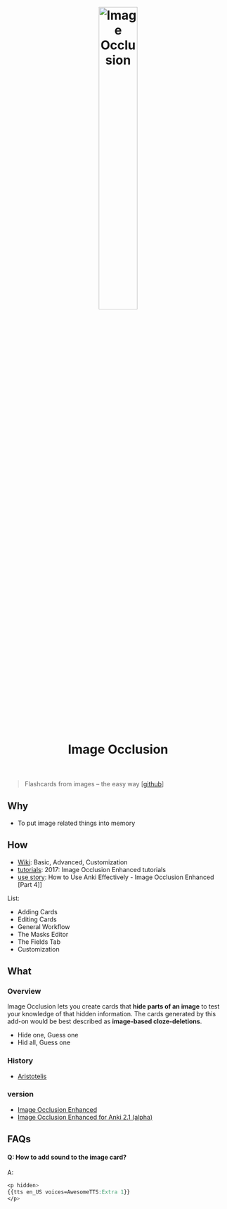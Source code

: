 <h1 align="center">
<br>
	<a href="https://github.com/glutanimate/image-occlusion-enhanced">
  <img src="https://i.imgur.com/Kw98zS8.png" alt="Image Occlusion" width=42%">
  </a>
  <br><br>
Image Occlusion
  <br><br>
</h1>

> Flashcards from images – the easy way [[github](https://github.com/glutanimate/image-occlusion-enhanced)]

## Why 

* To put image related things into memory

## How 

* [Wiki](https://github.com/glutanimate/image-occlusion-enhanced/wiki): Basic, Advanced, Customization
* [tutorials](https://www.youtube.com/playlist?list=PL3MozITKTz5YFHDGB19ypxcYfJ1ITk_6o): 2017: Image Occlusion Enhanced tutorials
* [use story](https://www.youtube.com/watch?v=7pU9L0XybyI): How to Use Anki Effectively - Image Occlusion Enhanced [Part 4]]

List:

* Adding Cards
* Editing Cards
* General Workflow
* The Masks Editor
* The Fields Tab
* Customization




## What 

### Overview

Image Occlusion lets you create cards that **hide parts of an image** to test your knowledge of that hidden information. The cards generated by this add-on would be best described as **image-based cloze-deletions**.

* Hide one, Guess one 
* Hid all, Guess one

### History 

* [Aristotelis](https://github.com/glutanimate)

### version 

* [Image Occlusion Enhanced](https://ankiweb.net/shared/info/1111933094)
* [Image Occlusion Enhanced for Anki 2.1 (alpha)](https://ankiweb.net/shared/info/1374772155)


## FAQs

#### Q: How to add sound to the image card?

A: 

``` css
<p hidden>
{{tts en_US voices=AwesomeTTS:Extra 1}}
</p>
```
